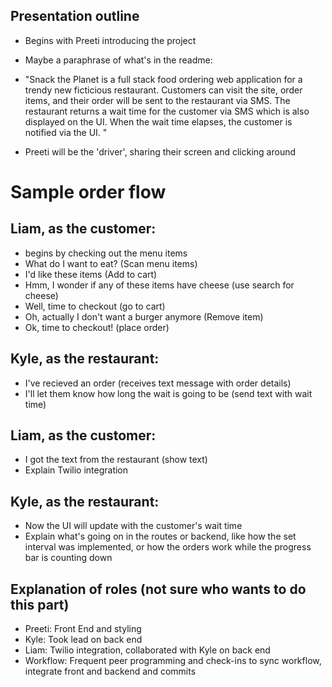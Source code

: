 ## Presentation outline

- Begins with Preeti introducing the project
- Maybe a paraphrase of what's in the readme:
- "Snack the Planet is a full stack food ordering web application for a trendy new ficticious restaurant. Customers can visit the site, order items, and their order will be sent to the restaurant via SMS. The restaurant returns a wait time for the customer via SMS which is also displayed on the UI. When the wait time elapses, the customer is notified via the UI. "

- Preeti will be the 'driver', sharing their screen and clicking around

# Sample order flow

## Liam, as the customer:
- begins by checking out the menu items
- What do I want to eat? (Scan menu items)
- I'd like these items (Add to cart)
- Hmm, I wonder if any of these items have cheese (use search for cheese)
- Well, time to checkout (go to cart)
- Oh, actually I don't want a burger anymore (Remove item)
- Ok, time to checkout! (place order)

## Kyle, as the restaurant:

- I've recieved an order (receives text message with order details)
- I'll let them know how long the wait is going to be (send text with wait time)

## Liam, as the customer:
- I got the text from the restaurant (show text)
- Explain Twilio integration

## Kyle, as the restaurant:
- Now the UI will update with the customer's wait time
- Explain what's going on in the routes or backend, like how the set interval was implemented, or how the orders work while the progress bar is counting down

## Explanation of roles (not sure who wants to do this part)
- Preeti: Front End and styling
- Kyle: Took lead on back end
- Liam: Twilio integration, collaborated with Kyle on back end
- Workflow: Frequent peer programming and check-ins to sync workflow, integrate front and backend and commits






